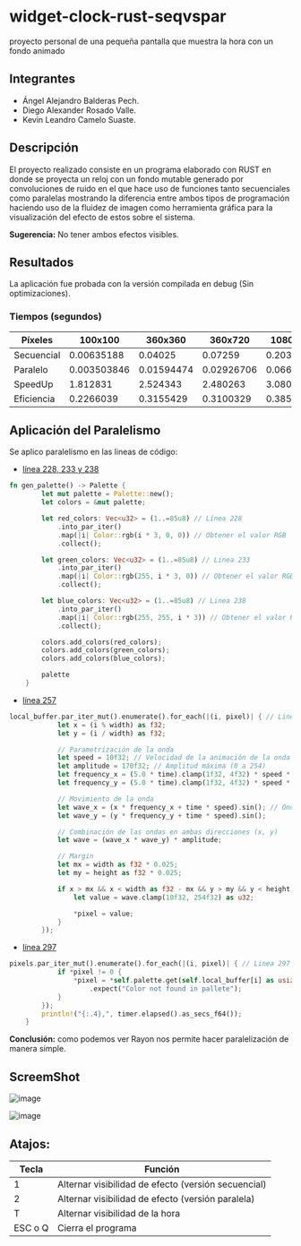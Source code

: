 # widget-clock-rust-seqvspar
proyecto personal de una pequeña pantalla que muestra la hora con un fondo animado

## Integrantes

- Ángel Alejandro Balderas Pech.
- Diego Alexander Rosado Valle.
- Kevin Leandro Camelo Suaste.

## Descripción

El proyecto realizado consiste en un programa elaborado con RUST en donde se proyecta un reloj con un fondo mutable generado por convoluciones de ruido en el que hace uso de funciones tanto secuenciales como paralelas mostrando la diferencia entre ambos tipos de programación haciendo uso de la fluidez de imagen como herramienta gráfica para la visualización del efecto de estos sobre el sistema.

**Sugerencia:** No tener ambos efectos visibles.

## Resultados

La aplicación fue probada con la versión compilada en debug (Sin optimizaciones).

### Tiempos (segundos)
| Píxeles     | 100x100     | 360x360     | 360x720     | 1080x720    |
|-------------|-------------|-------------|-------------|-------------|
| Secuencial  | 0.00635188  | 0.04025     | 0.07259     | 0.2039556   |
| Paralelo    | 0.003503846 | 0.01594474  | 0.02926706  | 0.06621455  |
| SpeedUp     | 1.812831    | 2.524343    | 2.480263    | 3.080223    |
| Eficiencia  | 0.2266039   | 0.3155429   | 0.3100329   | 0.3850279   |

## Aplicación del Paralelismo

Se aplico paralelismo en las lineas de código:
- [línea 228, 233 y 238](https://github.com/wdbals/widget-clock-rust/blob/main/src/convolutions/fire.rs#L223)

```rust
fn gen_palette() -> Palette {
        let mut palette = Palette::new();
        let colors = &mut palette;

        let red_colors: Vec<u32> = (1..=85u8) // Línea 228
            .into_par_iter()
            .map(|i| Color::rgb(i * 3, 0, 0)) // Obtener el valor RGB
            .collect();

        let green_colors: Vec<u32> = (1..=85u8) // Linea 233
            .into_par_iter()
            .map(|i| Color::rgb(255, i * 3, 0)) // Obtener el valor RGB
            .collect();

        let blue_colors: Vec<u32> = (1..=85u8) // Linea 238
            .into_par_iter()
            .map(|i| Color::rgb(255, 255, i * 3)) // Obtener el valor RGB
            .collect();

        colors.add_colors(red_colors);
        colors.add_colors(green_colors);
        colors.add_colors(blue_colors);

        palette
    }
```

- [línea 257](https://github.com/wdbals/widget-clock-rust/blob/main/src/convolutions/fire.rs#L257)

```rust
local_buffer.par_iter_mut().enumerate().for_each(|(i, pixel)| { // Linea 257
            let x = (i % width) as f32;
            let y = (i / width) as f32;

            // Parametrización de la onda
            let speed = 10f32; // Velocidad de la animación de la onda
            let amplitude = 170f32; // Amplitud máxima (0 a 254)
            let frequency_x = (5.0 * time).clamp(1f32, 4f32) * speed * std::f32::consts::PI / width as f32;  // Frecuencia en x
            let frequency_y = (5.0 * time).clamp(1f32, 4f32) * speed * std::f32::consts::PI / height as f32; // Frecuencia en y

            // Movimiento de la onda
            let wave_x = (x * frequency_x + time * speed).sin(); // Onda senoidal en la dirección x
            let wave_y = (y * frequency_y + time * speed).sin();

            // Combinación de las ondas en ambas direcciones (x, y)
            let wave = (wave_x * wave_y) * amplitude;

            // Margin
            let mx = width as f32 * 0.025;
            let my = height as f32 * 0.025;

            if x > mx && x < width as f32 - mx && y > my && y < height as f32 - my {
                let value = wave.clamp(10f32, 254f32) as u32;

                *pixel = value;
            }
        });
```

- [línea 297](https://github.com/wdbals/widget-clock-rust/blob/main/src/convolutions/fire.rs#L297)

```rust
pixels.par_iter_mut().enumerate().for_each(|(i, pixel)| { // Linea 297
            if *pixel != 0 {
                *pixel = *self.palette.get(self.local_buffer[i] as usize)
                    .expect("Color not found in pallete");
            }
        });
        println!("{:.4},", timer.elapsed().as_secs_f64());
    }
```

**Conclusión:** como podemos ver Rayon nos permite hacer paralelización de manera simple.

## ScreemShot
![image](https://github.com/user-attachments/assets/602bff1d-b1bf-408a-b8af-1b042f3958e0)

![image](https://github.com/user-attachments/assets/fc8ae57f-977f-4a81-95c0-49ea26c2f61f)

## Atajos:

| Tecla     | Función     |
|-------------|-------------|
| 1  | Alternar visibilidad de efecto (versión secuencial)  |
| 2    | Alternar visibilidad de efecto (versión paralela) |
| T     | Alternar visibilidad de la hora |
| ESC o Q     | Cierra el programa |


